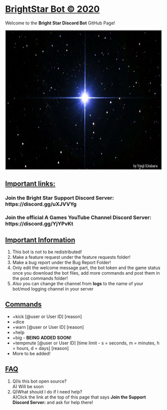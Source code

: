 # <u>BrightStar Bot © 2020</u>
Welcome to the <b>Bright Star Discord Bot</b> GitHub Page!

<img src="https://github.com/Whoops-Lambo/BrightStar/blob/master/3F573531-A78C-4332-85FB-7AFBAE5C9A3B.jpeg" width="1500" height="450"/>

<h2><u>Important links:</u></h2>
<h3><b>Join the Bright Star Support Discord Server: https://discord.gg/uXJVVYg </b></h3>

<h3><b>Join the official A Games YouTube Channel Discord Server: https://discord.gg/YjYPvKt </b></h3>


<h2><b><u>Important Information</b></u></h2>
<ol>
<li>This bot is not to be redistributed!</li>
<li>Make a feature request under the feature requests folder!</li>
<li>Make a bug report under the Bug Report Folder!</li>
<li>Only edit the welcome message part, the bot token and the game status once you download the bot files, add more commands and post them in the post commands folder!</li>
<li>Also you can change the channel from <b>logs</b> to the name of your bot/mod logging channel in your server</li>
</ol>

<h2><b><u>Commands</b></u></h2>
<ul>
<li>+kick [@user or User ID] [reason]</li>
<li>+dice</li>
<li>+warn [@user or User ID] [reason]</li>
<li>+help</li>
<li>+big - <b> BEING ADDED SOON!</b></li>
<li>+tempmute [@user or User ID] [time limit - s = seconds, m = minutes, h = hours, d = days] [reason]</li>
<li>More to be added!</li>
</ul>

<h2><b><u>FAQ</u></b></h2>
<ol>
<li>Q)Is this bot open source? <br />
A) Will be soon</li>
<li> Q)What should I do if I need help? <br />
A)Click the link at the top of this page that says <b>Join the Support Discord Server:</b> and ask for help there! </li>
</ol>
